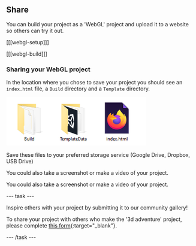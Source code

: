 ## Share

You can build your project as a 'WebGL' project and upload it to a website so others can try it out. 

[[[webgl-setup]]]

[[[webgl-build]]]

### Sharing your WebGL project

In the location where you chose to save your project you should see an `index.html` file, a `Build` directory and a `Template` directory.

![two directories and an index file shown](images/8a_webgl_files.png)

Save these files to your preferred storage service (Google Drive, Dropbox, USB Drive)

You could also take a screenshot or make a video of your project. 

You could also take a screenshot or make a video of your project. 

--- task ---

Inspire others with your project by submitting it to our community gallery! 

To share your project with others who make the '3d adventure' project, please complete [this form](https://form.raspberrypi.org/f/community-project-submissions){:target="_blank"}.

--- /task ---
